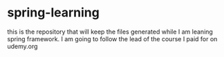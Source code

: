 # spring-learning

this is the repository that will keep the files generated while I am leaning spring framework.
I am going to follow the lead of the course I paid for on udemy.org
